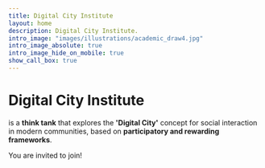 ```yaml
---
title: Digital City Institute
layout: home
description: Digital City Institute.
intro_image: "images/illustrations/academic_draw4.jpg"
intro_image_absolute: true
intro_image_hide_on_mobile: true
show_call_box: true
---
```


# Digital City Institute

is a **think tank** that explores the **'Digital City'** concept for social interaction in modern communities, based on **participatory and rewarding frameworks**.

You are invited to join!